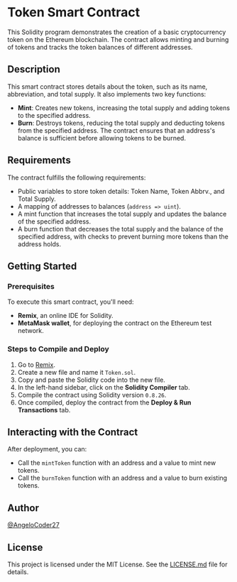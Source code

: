 # Token Smart Contract

This Solidity program demonstrates the creation of a basic cryptocurrency token on the Ethereum blockchain. The contract allows minting and burning of tokens and tracks the token balances of different addresses.

## Description

This smart contract stores details about the token, such as its name, abbreviation, and total supply. It also implements two key functions:

- **Mint**: Creates new tokens, increasing the total supply and adding tokens to the specified address.
- **Burn**: Destroys tokens, reducing the total supply and deducting tokens from the specified address. The contract ensures that an address's balance is sufficient before allowing tokens to be burned.

## Requirements

The contract fulfills the following requirements:

- Public variables to store token details: Token Name, Token Abbrv., and Total Supply.
- A mapping of addresses to balances (`address => uint`).
- A mint function that increases the total supply and updates the balance of the specified address.
- A burn function that decreases the total supply and the balance of the specified address, with checks to prevent burning more tokens than the address holds.

## Getting Started

### Prerequisites

To execute this smart contract, you'll need:

- **Remix**, an online IDE for Solidity.
- **MetaMask wallet**, for deploying the contract on the Ethereum test network.

### Steps to Compile and Deploy

1. Go to [Remix](https://remix.ethereum.org/).
2. Create a new file and name it `Token.sol`.
3. Copy and paste the Solidity code into the new file.
4. In the left-hand sidebar, click on the **Solidity Compiler** tab.
5. Compile the contract using Solidity version `0.8.26`.
6. Once compiled, deploy the contract from the **Deploy & Run Transactions** tab.

## Interacting with the Contract

After deployment, you can:

- Call the `mintToken` function with an address and a value to mint new tokens.
- Call the `burnToken` function with an address and a value to burn existing tokens.

## Author

[@AngeloCoder27](https://github.com/AngeloCoder27)

## License

This project is licensed under the MIT License. See the [LICENSE.md](LICENSE.md) file for details.
